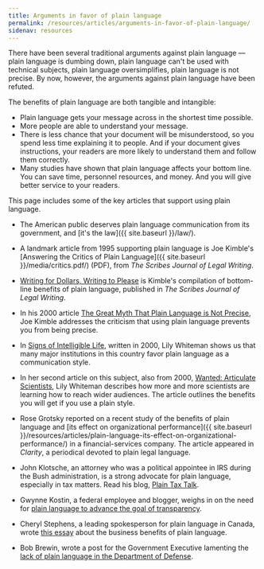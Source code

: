 ```yaml
---
title: Arguments in favor of plain language
permalink: /resources/articles/arguments-in-favor-of-plain-language/
sidenav: resources
---
```


There have been several traditional arguments against plain language — plain language is dumbing down, plain language can't be used with technical subjects, plain language oversimplifies, plain language is not precise. By now, however, the arguments against plain language have been refuted.

The benefits of plain language are both tangible and intangible:

- Plain language gets your message across in the shortest time possible.
- More people are able to understand your message.
- There is less chance that your document will be misunderstood, so you spend less time explaining it to people. And if your document gives instructions, your readers are more likely to understand them and follow them correctly.
- Many studies have shown that plain language affects your bottom line. You can save time, personnel resources, and money. And you will give better service to your readers.

This page includes some of the key articles that support using plain language.

- The American public deserves plain language communication from its government, and [it's the law]({{ site.baseurl }}/law/).

- A landmark article from 1995 supporting plain language is Joe Kimble's [Answering the Critics of Plain Language]({{ site.baseurl }}/media/critics.pdf/) (PDF), from _The Scribes Journal of Legal Writing_.

- [Writing for Dollars, Writing to Please](http://www.editorsoftware.com/Downloads/Kimble_Writing_for_Dollars_plain_English.pdf) is Kimble's compilation of bottom-line benefits of plain language, published in _The Scribes Journal of Legal Writing_.

- In his 2000 article [The Great Myth That Plain Language is Not Precise](https://apps.americanbar.org/buslaw/blt/blt7-kimble.html), Joe Kimble addresses the criticism that using plain language prevents you from being precise.

- In [Signs of Intelligible Life](http://www.sciencemag.org/careers/2000/11/signs-intelligible-life), written in 2000, Lily Whiteman shows us that many major institutions in this country favor plain language as a communication style.

- In her second article on this subject, also from 2000, [Wanted: Articulate Scientists](http://www.sciencemag.org/careers/2000/11/wanted-articulate-scientists), Lily Whiteman describes how more and more scientists are learning how to reach wider audiences. The article outlines the benefits you will get if you use a plain style.

- Rose Grotsky reported on a recent study of the benefits of plain language and [its effect on organizational performance]({{ site.baseurl }}/resources/articles/plain-language-its-effect-on-organizational-performance/) in a financial-services company. The article appeared in _Clarity_, a periodical devoted to plain legal language.

- John Klotsche, an attorney who was a political appointee in IRS during the Bush administration, is a strong advocate for plain language, especially in tax matters. Read his blog, [Plain Tax Talk](http://www.plaintaxtalk.org/).

- Gwynne Kostin, a federal employee and blogger, weighs in on the need for [plain language to advance the goal of transparency](http://www.ondotgov.com/2009/02/transparency-requires-plain-language.html).

- Cheryl Stephens, a leading spokesperson for plain language in Canada, wrote [this essay](https://web.archive.org/web/20100713115200/http://plainlanguagenetwork.org/stephens/bzneeds.html) about the business benefits of plain language.

- Bob Brewin, wrote a post for the Government Executive lamenting the [lack of plain language in the Department of Defense](http://www.nextgov.com/defense/whats-brewin/2009/03/so-a-what/51222/).
